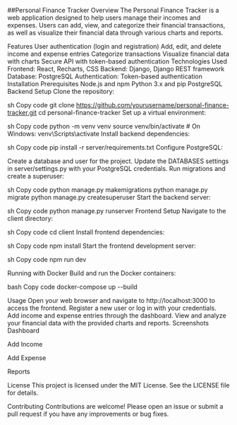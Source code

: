 ##Personal Finance Tracker
Overview
The Personal Finance Tracker is a web application designed to help users manage their incomes and expenses. Users can add, view, and categorize their financial transactions, as well as visualize their financial data through various charts and reports.

Features
User authentication (login and registration)
Add, edit, and delete income and expense entries
Categorize transactions
Visualize financial data with charts
Secure API with token-based authentication
Technologies Used
Frontend: React, Recharts, CSS
Backend: Django, Django REST framework
Database: PostgreSQL
Authentication: Token-based authentication
Installation
Prerequisites
Node.js and npm
Python 3.x and pip
PostgreSQL
Backend Setup
Clone the repository:

sh
Copy code
git clone https://github.com/yourusername/personal-finance-tracker.git
cd personal-finance-tracker
Set up a virtual environment:

sh
Copy code
python -m venv venv
source venv/bin/activate # On Windows: venv\Scripts\activate
Install backend dependencies:

sh
Copy code
pip install -r server/requirements.txt
Configure PostgreSQL:

Create a database and user for the project.
Update the DATABASES settings in server/settings.py with your PostgreSQL credentials.
Run migrations and create a superuser:

sh
Copy code
python manage.py makemigrations
python manage.py migrate
python manage.py createsuperuser
Start the backend server:

sh
Copy code
python manage.py runserver
Frontend Setup
Navigate to the client directory:

sh
Copy code
cd client
Install frontend dependencies:

sh
Copy code
npm install
Start the frontend development server:

sh
Copy code
npm run dev

Running with Docker
Build and run the Docker containers:

bash
Copy code
docker-compose up --build

Usage
Open your web browser and navigate to http://localhost:3000 to access the frontend.
Register a new user or log in with your credentials.
Add income and expense entries through the dashboard.
View and analyze your financial data with the provided charts and reports.
Screenshots
Dashboard

Add Income

Add Expense

Reports

License
This project is licensed under the MIT License. See the LICENSE file for details.

Contributing
Contributions are welcome! Please open an issue or submit a pull request if you have any improvements or bug fixes.
